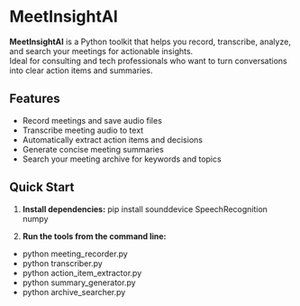 # MeetInsightAI

**MeetInsightAI** is a Python toolkit that helps you record, transcribe, analyze, and search your meetings for actionable insights.  
Ideal for consulting and tech professionals who want to turn conversations into clear action items and summaries.

## Features

- Record meetings and save audio files
- Transcribe meeting audio to text
- Automatically extract action items and decisions
- Generate concise meeting summaries
- Search your meeting archive for keywords and topics

## Quick Start

1. **Install dependencies:**
pip install sounddevice SpeechRecognition numpy

2. **Run the tools from the command line:**
- python meeting_recorder.py 
- python transcriber.py 
- python action_item_extractor.py
- python summary_generator.py 
- python archive_searcher.py
